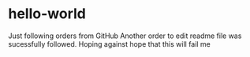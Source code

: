 # hello-world
Just following orders from GitHub
  Another order to edit readme file was sucessfully followed. Hoping against hope that this will fail me
